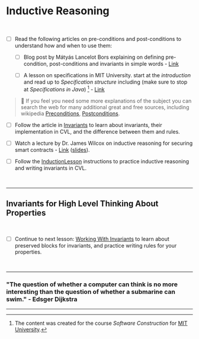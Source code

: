# Inductive Reasoning

</br>

- [ ] Read the following articles on pre-conditions and post-conditions to understand how and when to use them:

    - [ ] Blog post by Mátyás Lancelot Bors explaining on defining pre-condition, post-conditions and invariants in simple words - [Link](https://medium.com/@mlbors/preconditions-and-postconditions-5913fc0fcdaf)

    - [ ] A lesson on specifications in MIT University. start at the *introduction* and read up to *Specification structure* including (make sure to stop at *Specifications in Java*) [^1] - [Link](https://web.mit.edu/6.031/www/fa17/classes/06-specifications/)

> :memo: If you feel you need some more explanations of the subject you can search the web for many additional great and free sources, including wikipedia [Preconditions](https://en.wikipedia.org/wiki/Precondition), [Postconditions](https://en.wikipedia.org/wiki/Postcondition).

[^1]: The content was created for the course *Software Construction* for [MIT University](https://web.mit.edu/).

- [ ] Follow the article in [Invariants](Invariants) to learn about invariants, their implementation in CVL, and the difference between them and rules.

- [ ] Watch a lecture by Dr. James Wilcox on inductive reasoning for securing smart contracts - [Link](https://youtu.be/30BspXZs7q8) ([slides](Induction.pdf)).

- [ ] Follow the [InductionLesson](InductionLesson) instructions to practice inductive reasoning and writing invariants in CVL.

</br>

---

## Invariants for High Level Thinking About Properties

</br>

- [ ] Continue to next lesson: [Working With Invariants](../08.Lesson_WorkingWithInvariants) to learn about preserved blocks for invariants, and practice writing rules for your properties.

</br>

---

### "The question of whether a computer can think is no more interesting than the question of whether a submarine can swim." - Edsger Dijkstra

---